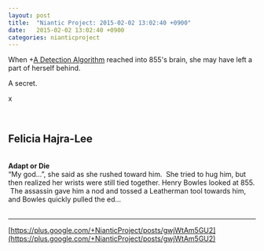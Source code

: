 ```yaml
---
layout: post
title:  "Niantic Project: 2015-02-02 13:02:40 +0900"
date:   2015-02-02 13:02:40 +0900
categories: nianticproject
---
```

When +[A Detection Algorithm](https://plus.google.com/114076692022231059864 "") reached into 855's brain, she may have left a part of herself behind.

A secret. 

x<div class="shared"><br /><h2>Felicia Hajra-Lee</h2><br /><b>Adapt or Die</b><br />“My god...”, she said as she rushed toward him.  She tried to hug him, but then realized her wrists were still tied together. Henry Bowles looked at 855.  The assassin gave him a nod and tossed a Leatherman tool towards him, and Bowles quickly pulled the ed...<br /><br /></div>
- - -
[https://plus.google.com/+NianticProject/posts/gwjWtAm5GU2](https://plus.google.com/+NianticProject/posts/gwjWtAm5GU2)
